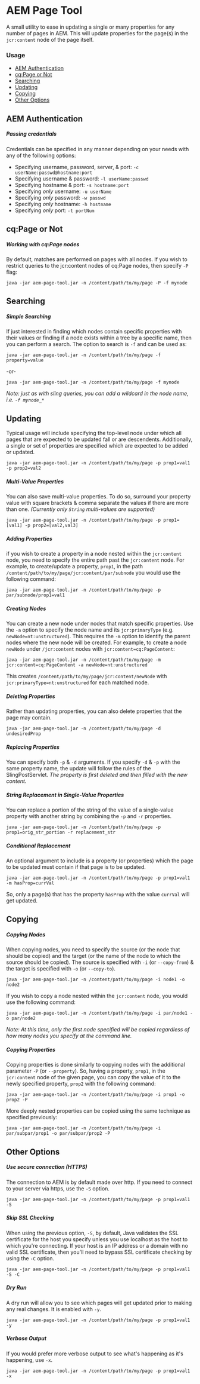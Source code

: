 # AEM Page Tool

A small utility to ease in updating a single or many properties for any number of pages in AEM. This will update properties for the page(s) in the `jcr:content` node of the page itself.

### Usage

* [AEM Authentication](#auth-option)
* [cq:Page or Not](#cqpage-option)
* [Searching](#search-option)
* [Updating](#update-option)
* [Copying](#copy-option)
* [Other Options](#misc-option)

## <a id=#auth-option>AEM Authentication</a>

##### Passing credentials

Credentials can be specified in any manner depending on your needs with any of the following options:

- Specifying username, password, server, & port: `-c userName:passwd@hostname:port`
- Specifying username & password: `-l userName:passwd`
- Specifying hostname & port: `-s hostname:port`
- Specifying _only_ username: `-u userName`
- Specifying _only_ password: `-w passwd`
- Specifying _only_ hostname: `-h hostname`
- Specifying _only_ port: `-t portNum`

## <a id=#cqpage-option>cq:Page or Not</a>

##### Working with cq:Page nodes

By default, matches are performed on pages with all nodes. If you wish to restrict queries to the jcr:content nodes of cq:Page nodes, then specify `-P` flag:

```
java -jar aem-page-tool.jar -n /content/path/to/my/page -P -f mynode
```

## <a id=#search-option>Searching</a>

##### Simple Searching

If just interested in finding which nodes contain specific properties with their values or finding if a node exists within a tree by a specific name, then you can perform a search. The option to search is `-f` and can be used as:

```
java -jar aem-page-tool.jar -n /content/path/to/my/page -f property=value
```

-or-

```
java -jar aem-page-tool.jar -n /content/path/to/my/page -f mynode
```

_Note: just as with sling queries, you can add a wildcard in the node name, i.e. `-f mynode_*`_

## <a id=#update-option>Updating</a>

Typical usage will include specifying the top-level node under which all pages that are expected to be updated fall or are descendents.
Additionally, a single or set of properties are specified which are expected to be added or updated.

```
java -jar aem-page-tool.jar -n /content/path/to/my/page -p prop1=val1 -p prop2=val2
```

##### Multi-Value Properties

You can also save multi-value properties. To do so, surround your property value with square brackets & comma separate the values if there are more than one. _(Currently only `String` multi-values are supported)_

```
java -jar aem-page-tool.jar -n /content/path/to/my/page -p prop1=[val1] -p prop2=[val2,val3]
```

##### Adding Properties

if you wish to create a property in a node nested within the `jcr:content` node, you need to specify the entire path past the `jcr:content` node. For example, to create/update a property, `prop1`, in the path `/content/path/to/my/page/jcr:content/par/subnode` you would use the following command:

```
java -jar aem-page-tool.jar -n /content/path/to/my/page -p par/subnode/prop1=val1
```

##### Creating Nodes

You can create a new node under nodes that match specific properties. Use the `-a` option to specify the node name and its `jcr:primaryType` (e.g. `newNode=nt:unstructured`). This requires the `-m` option to identify the parent nodes where the new node will be created. For example, to create a node `newNode` under `/jcr:content` nodes with `jcr:content=cq:PageContent`:

```
java -jar aem-page-tool.jar -n /content/path/to/my/page -m jcr:content=cq:PageContent -a newNode=nt:unstructured
```

This creates `/content/path/to/my/page/jcr:content/newNode` with `jcr:primaryType=nt:unstructured` for each matched node.

##### Deleting Properties

Rather than updating properties, you can also delete properties that the page may contain.

```
java -jar aem-page-tool.jar -n /content/path/to/my/page -d undesiredProp
```

##### Replacing Properties

You can specify both `-p` & `-d` arguments. If you specify `-d` & `-p` with the same property name, the update will follow the rules of the SlingPostServlet. _The property is first deleted and then filled with the new content._


##### String Replacement in Single-Value Properties

You can replace a portion of the string of the value of a single-value property with another string by combining the `-p` and `-r` properties.

```
java -jar aem-page-tool.jar -n /content/path/to/my/page -p prop1=orig_str_portion -r replacement_str
```

##### Conditional Replacement

An optional argument to include is a property (or properties) which the page to be updated must contain if that page is to be updated.

```
java -jar aem-page-tool.jar -n /content/path/to/my/page -p prop1=val1 -m hasProp=currVal
```

So, only a page(s) that has the property `hasProp` with the value `currVal` will get updated.

## <a id=#copy-option>Copying</a>

##### Copying Nodes

When copying nodes, you need to specify the source (or the node that should be copied) and the target (or the name of the node to which the source should be copied). The source is specified with `-i` (or `--copy-from`) & the target is specified with `-o` (or `--copy-to`).

```
java -jar aem-page-tool.jar -n /content/path/to/my/page -i node1 -o node2
```

If you wish to copy a node nested within the `jcr:content` node, you would use the following command:

```
java -jar aem-page-tool.jar -n /content/path/to/my/page -i par/node1 -o par/node2
```

_Note: At this time, only the first node specified will be copied regardless of how many nodes you specify at the command line._

##### Copying Properties

Copying properties is done similarly to copying nodes with the additional parameter `-P` (or `--property`). So, having a property, `prop1`, in the `jcr:content` node of the given page, you can copy the value of it to the newly specified property, `prop2` with the following command:

```
java -jar aem-page-tool.jar -n /content/path/to/my/page -i prop1 -o prop2 -P
```

More deeply nested properties can be copied using the same technique as specified previously:

```
java -jar aem-page-tool.jar -n /content/path/to/my/page -i par/subpar/prop1 -o par/subpar/prop2 -P
```

## <a id=#misc-option>Other Options</a>


##### Use secure connection (HTTPS)

The connection to AEM is by default made over http. If you need to connect to your server via https, use the `-S` option.

```
java -jar aem-page-tool.jar -n /content/path/to/my/page -p prop1=val1 -S
```

##### Skip SSL Checking

When using the previous option, `-S`, by default, Java validates the SSL certificate for the host you specify unless you use localhost as the host to which you're connecting. If your host is an IP address or a domain with no valid SSL certificate, then you'll need to bypass SSL certificate checking by using the `-C` option.

```
java -jar aem-page-tool.jar -n /content/path/to/my/page -p prop1=val1 -S -C
```

##### Dry Run

A dry run will allow you to see which pages will get updated prior to making any real changes. It is enabled with `-y`.

```
java -jar aem-page-tool.jar -n /content/path/to/my/page -p prop1=val1 -y
```

##### Verbose Output

If you would prefer more verbose output to see what's happening as it's happening, use `-x`.

```
java -jar aem-page-tool.jar -n /content/path/to/my/page -p prop1=val1 -x
```
